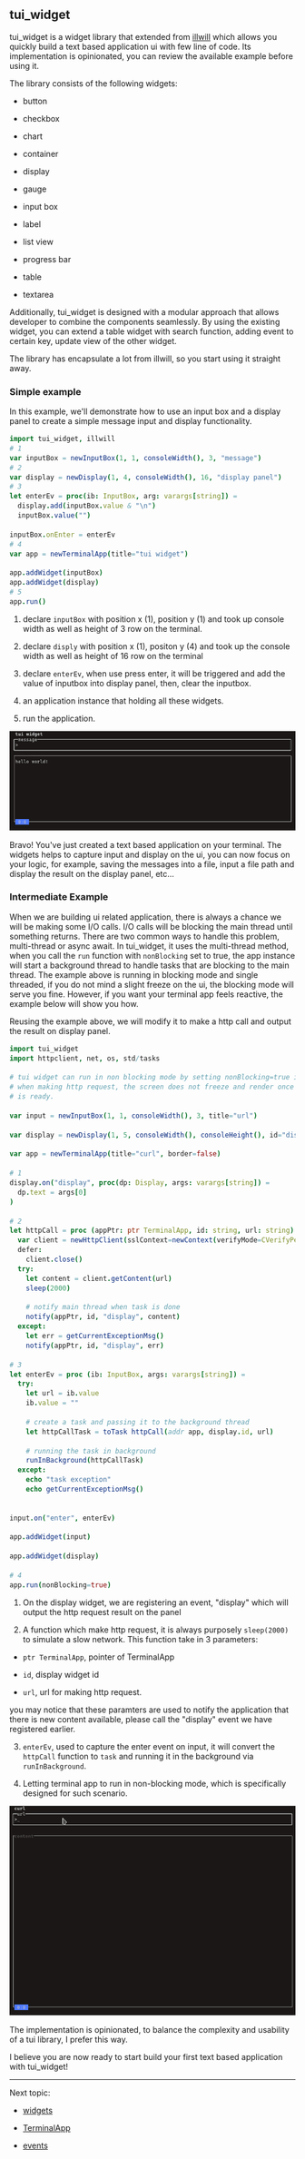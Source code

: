 ## tui_widget

tui_widget is a widget library that extended from [illwill](https://github.com/johnnovak/illwill) which allows you quickly build a text based application ui with few line of code. Its implementation is opinionated, you can review the available example before using it. 

The library consists of the following widgets:

- button

- checkbox

- chart

- container

- display

- gauge

- input box

- label

- list view

- progress bar

- table

- textarea

Additionally, tui_widget is designed with a modular approach that allows developer to combine the components seamlessly. By using the existing widget, you can extend a table widget with search function, adding event to certain key, update view of the other widget.

The library has encapsulate a lot from illwill, so you start using it straight away. 

### Simple example

In this example, we'll demonstrate how to use an input box and a display panel to create a simple message input and display functionality. 

```nim
import tui_widget, illwill
# 1
var inputBox = newInputBox(1, 1, consoleWidth(), 3, "message")
# 2
var display = newDisplay(1, 4, consoleWidth(), 16, "display panel") 
# 3
let enterEv = proc(ib: InputBox, arg: varargs[string]) =
  display.add(inputBox.value & "\n")
  inputBox.value("")

inputBox.onEnter = enterEv
# 4
var app = newTerminalApp(title="tui widget")

app.addWidget(inputBox)
app.addWidget(display)
# 5
app.run()
```
1. declare `inputBox` with position x (1), position y (1) and took up console width as well as height of 3 row on the terminal.

2. declare `disply` with position x (1), positon y (4) and took up the console width as well as 
height of 16 row on the terminal

3. declare `enterEv`, when use press enter, it will be triggered and add the value of inputbox into display panel, then, clear the inputbox.

4. an application instance that holding all these widgets.

5. run the application. 

![simple example](./images/simple-example-1.png)

Bravo! You've just created a text based application on your terminal. The widgets helps to capture input and display on the ui, you can now focus on your logic, for example, saving the messages into a file, input a file path and display the result on the display panel, etc...

### Intermediate Example

When we are building ui related application, there is always a chance we will be making some I/O calls. I/O calls will be blocking the main thread until something returns. There are two common ways to handle this problem, multi-thread or async await. In tui_widget, it uses the multi-thread method, when you call the `run` function with `nonBlocking` set to true, the app instance will start a background thread to handle tasks that are blocking to the main thread. 
The example above is running in blocking mode and single threaded, if you do not mind a slight freeze on the ui, the blocking mode will serve you fine. However, if you want your terminal app feels reactive, the example below will show you how.

Reusing the example above, we will modify it to make a http call and output the result on display panel.

```nim
import tui_widget
import httpclient, net, os, std/tasks

# tui widget can run in non blocking mode by setting nonBlocking=true in run proc
# when making http request, the screen does not freeze and render once content
# is ready.

var input = newInputBox(1, 1, consoleWidth(), 3, title="url")

var display = newDisplay(1, 5, consoleWidth(), consoleHeight(), id="display", title="content")

var app = newTerminalApp(title="curl", border=false)

# 1
display.on("display", proc(dp: Display, args: varargs[string]) =
  dp.text = args[0]
)

# 2
let httpCall = proc (appPtr: ptr TerminalApp, id: string, url: string) {.gcsafe.} =
  var client = newHttpClient(sslContext=newContext(verifyMode=CVerifyPeerUseEnvVars))
  defer:
    client.close()
  try:
    let content = client.getContent(url)
    sleep(2000)

    # notify main thread when task is done
    notify(appPtr, id, "display", content)
  except:
    let err = getCurrentExceptionMsg()
    notify(appPtr, id, "display", err)

# 3
let enterEv = proc (ib: InputBox, args: varargs[string]) =
  try:
    let url = ib.value
    ib.value = ""
    
    # create a task and passing it to the background thread
    let httpCallTask = toTask httpCall(addr app, display.id, url)

    # running the task in background
    runInBackground(httpCallTask)
  except:
    echo "task exception"
    echo getCurrentExceptionMsg()


input.on("enter", enterEv)

app.addWidget(input)

app.addWidget(display)

# 4
app.run(nonBlocking=true)
```

1. On the display widget, we are registering an event, "display" which will output the http request result on the panel

2. A function which make http request, it is always purposely `sleep(2000)` to simulate a slow network. This function take in 3 parameters:

  - `ptr TerminalApp`, pointer of TerminalApp

  - `id`, display widget id

  - `url`, url for making http request.

  you may notice that these paramters are used to notify the application that there is new content available, please call the "display" event we have registered earlier.

3. `enterEv`, used to capture the enter event on input, it will convert the `httpCall` function to `task` and running it in the background via `runInBackground`.

4. Letting terminal app to run in non-blocking mode, which is specifically designed for such scenario.

![inter-example](./images/intermediate-example-1.gif)

The implementation is opinionated, to balance the complexity and usability of a tui library, I prefer this way.

I believe you are now ready to start build your first text based application with tui_widget!

---

Next topic: 

- [widgets](./widgets.md)

- [TerminalApp](./widgets.md)

- [events](./events.md)
